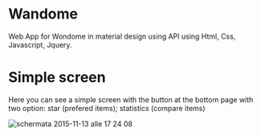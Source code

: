 # Wandome
Web App for Wondome in material design using API using Html, Css, Javascript, Jquery.

# Simple screen
Here you can see a simple screen with the button at the bottom page with two option: star (prefered items); statistics (compare items)

![schermata 2015-11-13 alle 17 24 08](https://cloud.githubusercontent.com/assets/10888283/11151154/c2d56cf4-8a2b-11e5-9ad5-20ce49624281.png)
